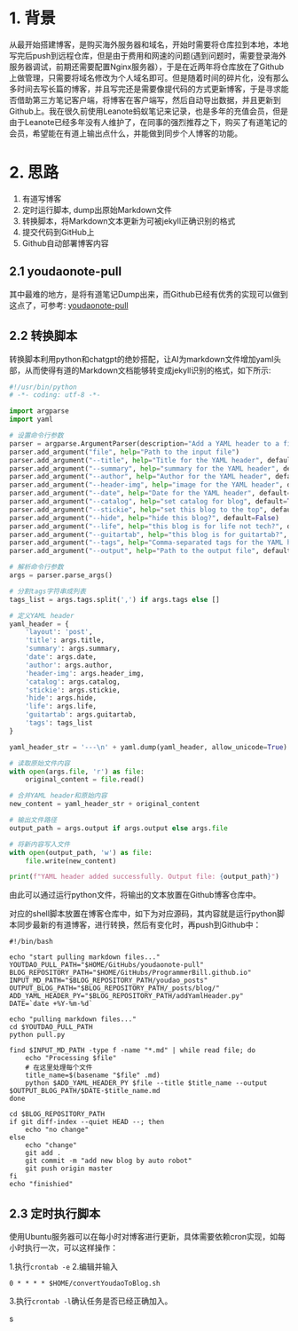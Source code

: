 # 1. 背景

从最开始搭建博客，是购买海外服务器和域名，开始时需要将仓库拉到本地，本地写完后push到远程仓库，但是由于费用和网速的问题(遇到问题时，需要登录海外服务器调试，前期还需要配置Nginx服务器），于是在近两年将仓库放在了Github上做管理，只需要将域名修改为个人域名即可。但是随着时间的碎片化，没有那么多时间去写长篇的博客，并且写完还是需要像提代码的方式更新博客，于是寻求能否借助第三方笔记客户端，将博客在客户端写，然后自动导出数据，并且更新到Github上。我在很久前使用Leanote蚂蚁笔记来记录，也是多年的充值会员，但是由于Leanote已经多年没有人维护了，在同事的强烈推荐之下，购买了有道笔记的会员，希望能在有道上输出点什么，并能做到同步个人博客的功能。


# 2. 思路


1. 有道写博客
2. 定时运行脚本, dump出原始Markdown文件
3. 转换脚本，将Markdown文本更新为可被jekyll正确识别的格式
4. 提交代码到GitHub上
5. Github自动部署博客内容

## 2.1 youdaonote-pull

其中最难的地方，是将有道笔记Dump出来，而Github已经有优秀的实现可以做到这点了，可参考:
[youdaonote-pull](https://github.com/DeppWang/youdaonote-pull)


## 2.2 转换脚本


转换脚本利用python和chatgpt的绝妙搭配，让AI为markdown文件增加yaml头部，从而使得有道的Markdown文档能够转变成jekyll识别的格式，如下所示:


```python
#!/usr/bin/python
# -*- coding: utf-8 -*-

import argparse
import yaml

# 设置命令行参数
parser = argparse.ArgumentParser(description="Add a YAML header to a file.")
parser.add_argument("file", help="Path to the input file")
parser.add_argument("--title", help="Title for the YAML header", default="Default Title")
parser.add_argument("--summary", help="summary for the YAML header", default="Default Summary")
parser.add_argument("--author", help="Author for the YAML header", default="Bill")
parser.add_argument("--header-img", help="image for the YAML header", default="img/bill/header-posts/2024-01-24-header.png")
parser.add_argument("--date", help="Date for the YAML header", default="2024-01-25")
parser.add_argument("--catalog", help="set catalog for blog", default=True)
parser.add_argument("--stickie", help="set this blog to the top", default=False)
parser.add_argument("--hide", help="hide this blog?", default=False)
parser.add_argument("--life", help="this blog is for life not tech?", default=False)
parser.add_argument("--guitartab", help="this blog is for guitartab?", default=False)
parser.add_argument("--tags", help="Comma-separated tags for the YAML header", default="")
parser.add_argument("--output", help="Path to the output file", default=None)

# 解析命令行参数
args = parser.parse_args()

# 分割tags字符串成列表
tags_list = args.tags.split(',') if args.tags else []

# 定义YAML header
yaml_header = {
    'layout': 'post',
    'title': args.title,
    'summary': args.summary,
    'date': args.date,
    'author': args.author,
    'header-img': args.header_img,
    'catalog': args.catalog,
    'stickie': args.stickie,
    'hide': args.hide,
    'life': args.life,
    'guitartab': args.guitartab,
    'tags': tags_list
}

yaml_header_str = '---\n' + yaml.dump(yaml_header, allow_unicode=True) + '---\n'

# 读取原始文件内容
with open(args.file, 'r') as file:
    original_content = file.read()

# 合并YAML header和原始内容
new_content = yaml_header_str + original_content

# 输出文件路径
output_path = args.output if args.output else args.file

# 将新内容写入文件
with open(output_path, 'w') as file:
    file.write(new_content)

print(f"YAML header added successfully. Output file: {output_path}")
```

由此可以通过运行python文件，将输出的文本放置在Github博客仓库中。

对应的shell脚本放置在博客仓库中，如下为对应源码，其内容就是运行python脚本同步最新的有道博客，进行转换，然后有变化时，再push到Github中：


```shell
#!/bin/bash

echo "start pulling markdown files..."
YOUTDAO_PULL_PATH="$HOME/GitHubs/youdaonote-pull"
BLOG_REPOSITORY_PATH="$HOME/GitHubs/ProgrammerBill.github.io"
INPUT_MD_PATH="$BLOG_REPOSITORY_PATH/youdao_posts"
OUTPUT_BLOG_PATH="$BLOG_REPOSITORY_PATH/_posts/blog/"
ADD_YAML_HEADER_PY="$BLOG_REPOSITORY_PATH/addYamlHeader.py"
DATE=`date +%Y-%m-%d`

echo "pulling markdown files..."
cd $YOUTDAO_PULL_PATH
python pull.py

find $INPUT_MD_PATH -type f -name "*.md" | while read file; do
    echo "Processing $file"
    # 在这里处理每个文件
    title_name=$(basename "$file" .md)
    python $ADD_YAML_HEADER_PY $file --title $title_name --output $OUTPUT_BLOG_PATH/$DATE-$title_name.md
done

cd $BLOG_REPOSITORY_PATH
if git diff-index --quiet HEAD --; then
    echo "no change"
else
    echo "change"
    git add .
    git commit -m "add new blog by auto robot"
    git push origin master
fi
echo "finishied"

```


## 2.3 定时执行脚本

使用Ubuntu服务器可以在每小时对博客进行更新，具体需要依赖cron实现，如每小时执行一次，可以这样操作：

1.执行`crontab -e`
2.编辑并输入

```
0 * * * * $HOME/convertYoudaoToBlog.sh
```
3.执行`crontab -l`确认任务是否已经正确加入。

s